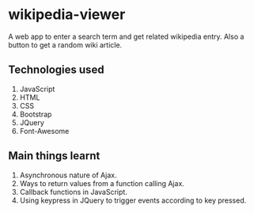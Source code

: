 # wikipedia-viewer
A web app to enter a search term and get related wikipedia entry. Also a button to get a random wiki article.

## Technologies used 

1) JavaScript 
2) HTML
3) CSS
4) Bootstrap
5) JQuery
6) Font-Awesome 

## Main things learnt

1) Asynchronous nature of Ajax.
2) Ways to return values from a function calling Ajax.
3) Callback functions in JavaScript.
4) Using keypress in JQuery to trigger events according to key pressed.
